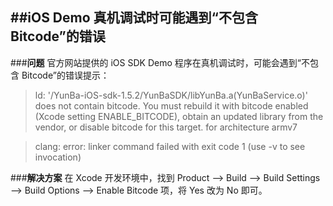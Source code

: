 ##**iOS Demo 真机调试时可能遇到“不包含 Bitcode”的错误**
---
###**问题**
官方网站提供的 iOS SDK Demo 程序在真机调试时，可能会遇到“不包含 Bitcode”的错误提示：
<br>

>ld: '/YunBa-iOS-sdk-1.5.2/YunBaSDK/libYunBa.a(YunBaService.o)' does not contain bitcode. You must rebuild it with bitcode enabled (Xcode setting ENABLE_BITCODE), obtain an updated library from the vendor, or disable bitcode for this target. for architecture armv7

>clang: error: linker command failed with exit code 1 (use -v to see invocation)


###**解决方案**
在 Xcode 开发环境中，找到 Product --> Build --> Build Settings --> Build Options --> Enable Bitcode 项，将 Yes 改为 No 即可。

